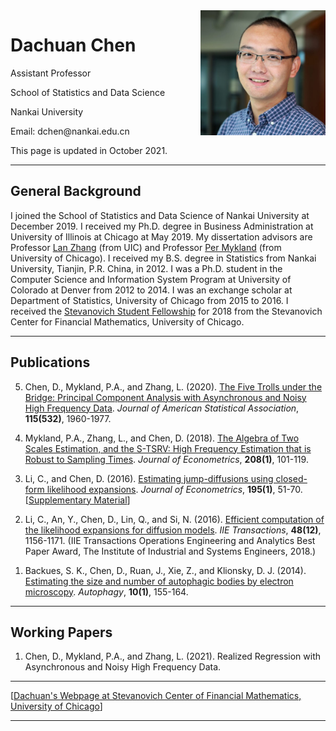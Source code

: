 <!DOCTYPE html>
<html>
   <body>
              <img src = "DachuanChen.jpg" alt = "Test Image" width = "200" height = "200" align="right"/>
      	      <h1>Dachuan Chen</h1>
      	      <p>Assistant Professor</p>
	      <p>School of Statistics and Data Science</p>
              <p>Nankai University</p>
              <p>Email: dchen@nankai.edu.cn</p>
              <p></p><p></p>
              <p>This page is updated in October 2021.</p>
   <hr>
   <h2>General Background</h2>
   I joined the School of Statistics and Data Science of Nankai University at December 2019. I received my Ph.D. degree in Business Administration at University of Illinois at Chicago at May 2019. My dissertation advisors are Professor <a href = "http://lanzhang.people.uic.edu/" target = "_blank">Lan Zhang</a> (from UIC) and Professor <a href = "http://galton.uchicago.edu/~mykland/" target = "_blank">Per Mykland</a> (from University of Chicago). I received my B.S. degree in Statistics from Nankai University, Tianjin, P.R. China, in 2012. I was a Ph.D. student in the Computer Science and Information System Program at University of Colorado at Denver from 2012 to 2014. I was an exchange scholar at Department of Statistics, University of Chicago from 2015 to 2016. I received the <a href = "https://stevanovichcenter.uchicago.edu/stevanovich-fellowship-awardees/" target = "_blank">Stevanovich Student Fellowship</a> for 2018 from the Stevanovich Center for Financial Mathematics, University of Chicago.
   <hr>
              <h2>Publications</h2>
      	      <ol reversed>
		      <li><p>Chen, D., Mykland, P.A., and Zhang, L. (2020). <a href = "PCA_JASA.pdf" target = "_blank">The Five Trolls under the Bridge: Principal Component Analysis with Asynchronous and Noisy High Frequency Data</a>. <i>Journal of American Statistical Association</i>, <b>115(532)</b>, 1960-1977. </p></li>
                      <li><p>Mykland, P.A., Zhang, L., and Chen, D. (2018). <a href = "AlternativeTSRV_JoE_201901.pdf" target = "_blank">The Algebra of Two Scales Estimation, and the S-TSRV: High Frequency Estimation that is Robust to Sampling Times</a>. <i>Journal of Econometrics</i>, <b>208(1)</b>, 101-119. </p></li>
                      <li><p>Li, C., and Chen, D. (2016). <a href = "JDexpansion.pdf" target = "_blank">Estimating jump-diffusions using closed-form likelihood expansions</a>. <i>Journal of Econometrics</i>, <b>195(1)</b>, 51-70. [<a href = "https://papers.ssrn.com/sol3/papers.cfm?abstract_id=2807257" target = "_blank">Supplementary Material</a>] </p></li>
                      <li><p>Li, C., An, Y., Chen, D., Lin, Q., and Si, N. (2016). <a href = "https://doi.org/10.1080/0740817X.2016.1200201" target = "_blank">Efficient computation of the likelihood expansions for diffusion models</a>. <i>IIE Transactions</i>, <b>48(12)</b>, 1156-1171. (IIE Transactions Operations Engineering and Analytics Best Paper Award, The Institute of
Industrial and Systems Engineers, 2018.)</p></li>
                      <li><p>Backues, S. K., Chen, D., Ruan, J., Xie, Z., and Klionsky, D. J. (2014). <a href = "https://doi.org/10.4161/auto.26856" target = "_blank">Estimating the size and number of autophagic bodies by electron microscopy</a>. <i>Autophagy</i>, <b>10(1)</b>, 155-164.</p></li>
              </ol>            
   <hr>
              <h2>Working Papers</h2>
      	      <ol>
                      <li><p>Chen, D., Mykland, P.A., and Zhang, L. (2021). <a>Realized Regression with Asynchronous and Noisy High Frequency Data</a>.</p></li>
              </ol>        
   <hr>
               <p>[<a href = "https://stevanovichcenter.uchicago.edu/stevanovich-fellowship-awardees/dachuan-chen/" target = "_blank">Dachuan's Webpage at Stevanovich Center of Financial Mathematics, University of Chicago</a>]</p>        
   <hr>
   </body>	
</html>
   

